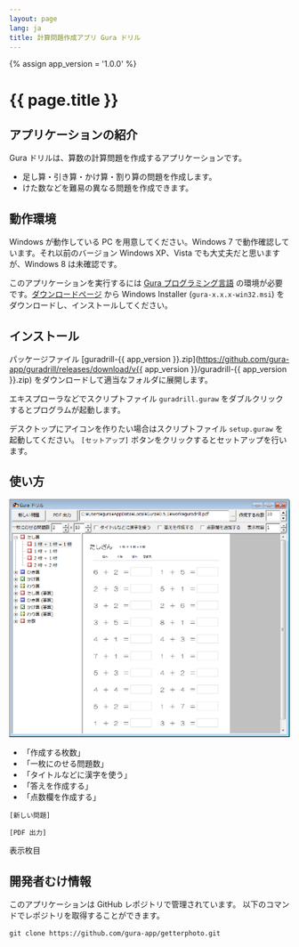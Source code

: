 ```yaml
---
layout: page
lang: ja
title: 計算問題作成アプリ Gura ドリル
---
```

{% assign app_version = '1.0.0' %}

# {{ page.title }}

## アプリケーションの紹介

Gura ドリルは、算数の計算問題を作成するアプリケーションです。

* 足し算・引き算・かけ算・割り算の問題を作成します。
* けた数などを難易の異なる問題を作成できます。


## 動作環境

Windows が動作している PC を用意してください。Windows 7 で動作確認しています。それ以前のバージョン Windows XP、Vista でも大丈夫だと思いますが、Windows 8 は未確認です。

このアプリケーションを実行するには [Gura プログラミング言語](http://www.gura-lang.org/)
の環境が必要です。[ダウンロードページ](http://www.gura-lang.org/Download.html) から
Windows Installer (`gura-x.x.x-win32.msi`) をダウンロードし、インストールしてください。


## インストール

パッケージファイル [guradrill-{{ app_version }}.zip](https://github.com/gura-app/guradrill/releases/download/v{{ app_version }}/guradrill-{{ app_version }}.zip)
をダウンロードして適当なフォルダに展開します。

エキスプローラなどでスクリプトファイル `guradrill.guraw` をダブルクリックするとプログラムが起動します。

デスクトップにアイコンを作りたい場合はスクリプトファイル `setup.guraw` を起動してください。
`[セットアップ]` ボタンをクリックするとセットアップを行います。


## 使い方

![main](images/main-shrink.png)

* 「作成する枚数」
* 「一枚にのせる問題数」
* 「タイトルなどに漢字を使う」
* 「答えを作成する」
* 「点数欄を作成する」

`[新しい問題]`

`[PDF 出力]`

表示枚目

## 開発者むけ情報

このアプリケーションは GitHub レポジトリで管理されています。
以下のコマンドでレポジトリを取得することができます。

    git clone https://github.com/gura-app/getterphoto.git
